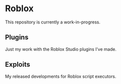 # Roblox
This repository is currently a work-in-progress.

## Plugins
Just my work with the Roblox Studio plugins I've made.

## Exploits
My released developments for Roblox script executors.
